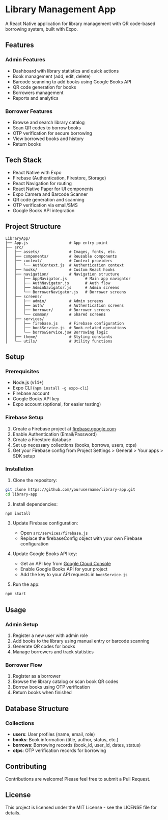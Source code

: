 # Library Management App

A React Native application for library management with QR code-based borrowing system, built with Expo.

## Features

### Admin Features
- Dashboard with library statistics and quick actions
- Book management (add, edit, delete)
- Barcode scanning to add books using Google Books API
- QR code generation for books
- Borrowers management
- Reports and analytics

### Borrower Features
- Browse and search library catalog
- Scan QR codes to borrow books
- OTP verification for secure borrowing
- View borrowed books and history
- Return books

## Tech Stack

- React Native with Expo
- Firebase (Authentication, Firestore, Storage)
- React Navigation for routing
- React Native Paper for UI components
- Expo Camera and Barcode Scanner
- QR code generation and scanning
- OTP verification via email/SMS
- Google Books API integration

## Project Structure

```
LibraryApp/
├── App.js                  # App entry point
├── src/
│   ├── assets/             # Images, fonts, etc.
│   ├── components/         # Reusable components
│   ├── context/            # Context providers
│   │   └── AuthContext.js  # Authentication context
│   ├── hooks/              # Custom React hooks
│   ├── navigation/         # Navigation structure
│   │   ├── AppNavigator.js        # Main app navigator
│   │   ├── AuthNavigator.js       # Auth flow
│   │   ├── AdminNavigator.js      # Admin screens
│   │   └── BorrowerNavigator.js   # Borrower screens
│   ├── screens/
│   │   ├── admin/          # Admin screens
│   │   ├── auth/           # Authentication screens
│   │   ├── borrower/       # Borrower screens
│   │   └── common/         # Shared screens
│   ├── services/
│   │   ├── firebase.js     # Firebase configuration
│   │   ├── bookService.js  # Book-related operations
│   │   └── borrowService.js# Borrowing logic
│   ├── theme/              # Styling constants
│   └── utils/              # Utility functions
```

## Setup

### Prerequisites

- Node.js (v14+)
- Expo CLI (`npm install -g expo-cli`)
- Firebase account
- Google Books API key
- Expo account (optional, for easier testing)

### Firebase Setup

1. Create a Firebase project at [firebase.google.com](https://firebase.google.com)
2. Enable Authentication (Email/Password)
3. Create a Firestore database
4. Set up necessary collections (books, borrows, users, otps)
5. Get your Firebase config from Project Settings > General > Your apps > SDK setup

### Installation

1. Clone the repository:
```bash
git clone https://github.com/yourusername/library-app.git
cd library-app
```

2. Install dependencies:
```bash
npm install
```

3. Update Firebase configuration:
   - Open `src/services/firebase.js`
   - Replace the firebaseConfig object with your own Firebase configuration

4. Update Google Books API key:
   - Get an API key from [Google Cloud Console](https://console.cloud.google.com/)
   - Enable Google Books API for your project
   - Add the key to your API requests in `bookService.js`

5. Run the app:
```bash
npm start
```

## Usage

### Admin Setup

1. Register a new user with admin role
2. Add books to the library using manual entry or barcode scanning
3. Generate QR codes for books
4. Manage borrowers and track statistics

### Borrower Flow

1. Register as a borrower
2. Browse the library catalog or scan book QR codes
3. Borrow books using OTP verification
4. Return books when finished

## Database Structure

### Collections

- **users**: User profiles (name, email, role)
- **books**: Book information (title, author, status, etc.)
- **borrows**: Borrowing records (book_id, user_id, dates, status)
- **otps**: OTP verification records for borrowing

## Contributing

Contributions are welcome! Please feel free to submit a Pull Request.

## License

This project is licensed under the MIT License - see the LICENSE file for details.
